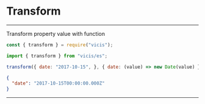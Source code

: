 # Transform

----------

Transform property value with function


```js
const { transform } = require("vicis");
```

```js
import { transform } from "vicis/es";
```

```js
transform({ date: "2017-10-15", }, { date: (value) => new Date(value) });
```

```json
{
  "date": "2017-10-15T00:00:00.000Z"
}
```

----------
